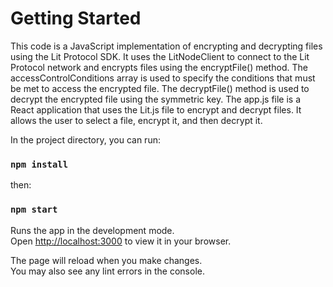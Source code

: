 # Getting Started 
This code is a JavaScript implementation of encrypting and decrypting files using the Lit Protocol SDK. It uses the LitNodeClient to connect to the Lit Protocol network and encrypts files using the encryptFile() method. The accessControlConditions array is used to specify the conditions that must be met to access the encrypted file. The decryptFile() method is used to decrypt the encrypted file using the symmetric key. The app.js file is a React application that uses the Lit.js file to encrypt and decrypt files. It allows the user to select a file, encrypt it, and then decrypt it.

In the project directory, you can run:
### `npm install`

then: 

### `npm start`

Runs the app in the development mode.\
Open [http://localhost:3000](http://localhost:3000) to view it in your browser.

The page will reload when you make changes.\
You may also see any lint errors in the console.

